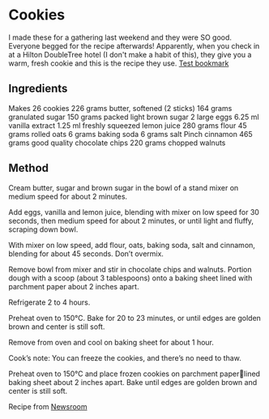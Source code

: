 # Cookies

I made these for a gathering last weekend and they were SO good. Everyone begged for the recipe afterwards! Apparently, when you check in at a Hilton DoubleTree hotel \(I don't make a habit of this\), they give you a warm, fresh cookie and this is the recipe they use. [Test bookmark](http://...#abcd)

## Ingredients

Makes 26 cookies 226 grams butter, softened \(2 sticks\) 164 grams granulated sugar 150 grams packed light brown sugar 2 large eggs 6.25 ml vanilla extract 1.25 ml freshly squeezed lemon juice 280 grams flour 45 grams rolled oats 6 grams baking soda 6 grams salt Pinch cinnamon 465 grams good quality chocolate chips 220 grams chopped walnuts

## Method

Cream butter, sugar and brown sugar in the bowl of a stand mixer on medium speed for about 2 minutes.

Add eggs, vanilla and lemon juice, blending with mixer on low speed for 30 seconds, then medium speed for about 2 minutes, or until light and fluffy, scraping down bowl.

With mixer on low speed, add flour, oats, baking soda, salt and cinnamon, blending for about 45 seconds. Don’t overmix.

Remove bowl from mixer and stir in chocolate chips and walnuts. Portion dough with a scoop \(about 3 tablespoons\) onto a baking sheet lined with parchment paper about 2 inches apart.

Refrigerate 2 to 4 hours.

Preheat oven to 150°C. Bake for 20 to 23 minutes, or until edges are golden brown and center is still soft.

Remove from oven and cool on baking sheet for about 1 hour.

Cook’s note: You can freeze the cookies, and there’s no need to thaw.

Preheat oven to 150°C and place frozen cookies on parchment paperlined baking sheet about 2 inches apart. Bake until edges are golden brown and center is still soft.

Recipe from [Newsroom](https://newsroom.hilton.com/static-doubletree-reveals-cookie-recipe.htm)

